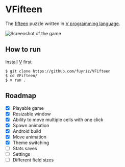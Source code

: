# VFifteen
The [fifteen](https://en.wikipedia.org/wiki/15_puzzle) puzzle written in [V programming language](https://vlang.io).

![Screenshot of the game](https://i.imgur.com/exDFTf5.png)
 ## How to run
 Install [V](https://vlang.io/) first
 ```
$ git clone https://github.com/fuyriz/VFifteen
$ cd VFifteen/
$ v run . 
```

## Roadmap

 - [x] Playable game
 - [x] Resizable window
 - [x] Ability to move multiple cells with one click
 - [x] Spawn animation
 - [x] Android build
 - [x] Move animation
 - [x] Theme switching
 - [ ] Stats saves
 - [ ] Settings
 - [ ] Different field sizes
